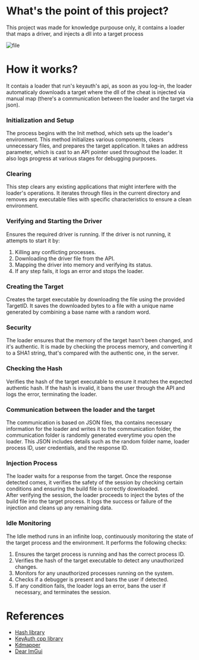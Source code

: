 
# What's the point of this project?

This project was made for knowledge purpouse only, it contains a loader that maps a driver, and injects a dll into a target process

![file](https://github.com/pedro-nuness/KernelMapper-Loader/assets/93084039/3ef58df9-1614-4761-b11f-8b08822f9972)

# How it works? 

It contais a loader that run's keyauth's api, as soon as you log-in, the loader automaticaly downloads a target where the dll of the cheat is injected via manual map (there's a communication between the loader and the target via json).


### Initialization and Setup
The process begins with the Init method, which sets up the loader's environment. This method initializes various components, clears unnecessary files, and prepares the target application. It takes an address parameter, which is cast to an API pointer used throughout the loader. It also logs progress at various stages for debugging purposes.

### Clearing
This step clears any existing applications that might interfere with the loader's operations. It iterates through files in the current directory and removes any executable files with specific characteristics to ensure a clean environment.

### Verifying and Starting the Driver
Ensures the required driver is running. If the driver is not running, it attempts to start it by:

1. Killing any conflicting processes.
2. Downloading the driver file from the API.
3. Mapping the driver into memory and verifying its status.
4. If any step fails, it logs an error and stops the loader.

### Creating the Target 
Creates the target executable by downloading the file using the provided TargetID. It saves the downloaded bytes to a file with a unique name generated by combining a base name with a random word.

### Security
The loader ensures that the memory of the target hasn't been changed, and it's authentic. It is made by checking the process memory, and converting it to a SHA1 string, that's compared with the authentic one, in the server.

### Checking the Hash
Verifies the hash of the target executable to ensure it matches the expected authentic hash. If the hash is invalid, it bans the user through the API and logs the error, terminating the loader.

### Communication between the loader and the target
The communication is based on JSON files, tha contains necessary information for the loader and writes it to the communication folder, the communication folder is randomly generated everytime you open the loader. This JSON includes details such as the random folder name, loader process ID, user credentials, and the response ID.

### Injection Process
The loader waits for a response from the target. Once the response detected comes, it verifies the safety of the session by checking certain conditions and ensuring the build file is correctly downloaded.<br />
After verifying the session, the loader proceeds to inject the bytes of the build file into the target process. It logs the success or failure of the injection and cleans up any remaining data. <br />

### Idle Monitoring

The Idle method runs in an infinite loop, continuously monitoring the state of the target process and the environment. It performs the following checks:

1. Ensures the target process is running and has the correct process ID.
2. Verifies the hash of the target executable to detect any unauthorized changes.
3. Monitors for any unauthorized processes running on the system.
4. Checks if a debugger is present and bans the user if detected.
4. If any condition fails, the loader logs an error, bans the user if necessary, and terminates the session.

# References

- <a href="https://github.com/stbrumme/hash-library/">Hash library</a><br />
- <a href="https://github.com/KeyAuth/keyauth-cpp-library">KeyAuth cpp library</a> <br />
- <a href="https://github.com/TheCruZ/kdmapper">Kdmapper</a> <br />
- <a href="https://github.com/ocornut/imgui">Dear ImGui </a>
